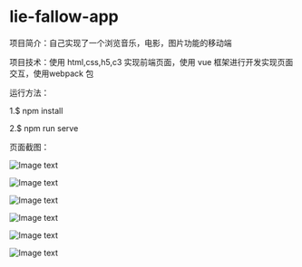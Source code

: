 # lie-fallow-app

项目简介：自己实现了一个浏览音乐，电影，图片功能的移动端

项目技术：使用 html,css,h5,c3 实现前端页面，使用 vue 框架进行开发实现页面交互，使用webpack 包

运行方法：

1.$ npm install    

2.$ npm run serve

页面截图：

![Image text](http://img.hb.aicdn.com/d1aa877d940900ebb703cd0ff919ba9fa52176d8721f-MYKRrL_fw658)

![Image text](http://img.hb.aicdn.com/dec00b21f84260ebaa00a94ea499111f152846515227-xfUAkR_fw658)

![Image text](http://img.hb.aicdn.com/03396ea9ddb787b8dedcf878d1e8a138ce5d4d69273a-CKwfXQ_fw658)

![Image text](http://img.hb.aicdn.com/ac2aa6b65e5ac5baeb7f2eef47154dfca6c679477d44-4ocTaj_fw658)

![Image text](http://img.hb.aicdn.com/4ddc1783c0e911a64f085952952967f4f855e79d8588-JVQX7l_fw658)

![Image text](http://img.hb.aicdn.com/27c2dd1af61c55b32a8310ed807ec11dcfe294ac6812-Ceenva_fw658)
